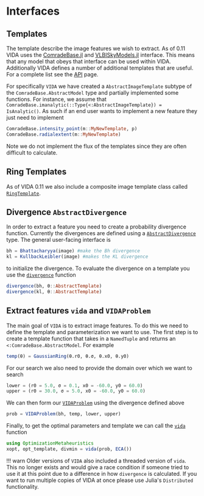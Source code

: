 # Interfaces


## Templates

The template describe the image features we wish to extract. 
As of 0.11 VIDA uses the [ComradeBase.jl](https://ptiede.github.io/Comrade.jl/stable/base_api/) 
and [VLBISkyModels.jl](https://ehtjulia.github.io/VLBISkyModels.jl/stable/) interface. This means that any model that obeys that interface can be used within VIDA.
Additionally VIDA defines a number of additional templates that are useful. For a complete list see the [API](@ref) page.

For specifically `VIDA` we have created a `AbstractImageTemplate` subtype of the `ComradeBase.AbstractModel` type and partially implemented some functions. 
For instance, we assume that `ComradeBase.imanalytic(::Type{<:AbstractImageTemplate}) = IsAnalytic()`. As such if an end user wants to implement a new
feature they just need to implement

```julia
ComradeBase.intensity_point(m::MyNewTemplate, p)
ComradeBase.radialextent(m::MyNewTemplate)
```

Note we do not implement the flux of the templates since they are often difficult to calculate.

## Ring Templates

As of VIDA 0.11 we also include a composite image template class called [`RingTemplate`](@ref).

## Divergence `AbstractDivergence`

In order to extract a feature you need to create a probability divergence function. Currently the divergences are defined using a [`AbstractDivergence`](@ref) type. The general user-facing interface is

```julia
bh = Bhattacharyya(image) #make the Bh divergence
kl = KullbackLeibler(image) #makes the KL divergence
```

to initialize the divergence. To evaluate the divergence on a template you use the [`divergence`](@ref) function

```julia
divergence(bh, θ::AbstractTemplate)
divergence(kl, θ::AbstractTemplate)
```


## Extract features `vida` and `VIDAProblem`

The main goal of `VIDA` is to extract image features. To do this we need to define the template and parameterization we want to use. 
The first step is to create a template function that takes in a `NamedTuple` and returns an `<:ComradeBase.AbstractModel`.
For example
```julia
temp(θ) = GaussianRing(θ.r0, θ.σ, θ.x0, θ.y0)
```

For our search we also need to provide the domain over which we want to search
```julia
lower = (r0 = 5.0, σ = 0.1, x0 = -60.0, y0 = 60.0)
upper = (r0 = 30.0, σ = 5.0, x0 = -60.0, y0 = 60.0)
```

We can then form our [`VIDAProblem`](@ref) using the divergence defined above
```julia
prob = VIDAProblem(bh, temp, lower, upper)
```

Finally, to get the optimal parameters and template we can call the [`vida`](@ref) function

```julia
using OptimizationMetaheuristics
xopt, opt_template, divmin = vida(prob, ECA())
```

!!! warn
   Older versions of `VIDA` also included a threaded version of `vida`. This no longer exists
   and would give a race condition if someone tried to use it at this point due to a difference
   in how `divergence` is calculated. If you want to run multiple copies of VIDA at once please
   use Julia's `Distributed` functionality.